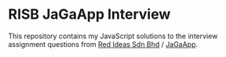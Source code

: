 # RISB JaGaApp Interview

This repository contains my JavaScript solutions to the interview assignment questions from [Red Ideas Sdn Bhd](http://www.redideasholdings.com/) / [JaGaApp](http://jagaapp.com/).
